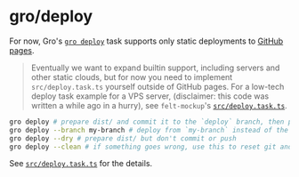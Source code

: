 # gro/deploy

For now, Gro's [`gro deploy`](/src/deploy.task.ts)
task supports only static deployments to
[GitHub pages](https://pages.github.com/).

> Eventually we want to expand builtin support,
> including servers and other static clouds,
> but for now you need to implement `src/deploy.task.ts` yourself outside of GitHub pages.
> For a low-tech deploy task example for a VPS server,
> (disclaimer: this code was written a while ago in a hurry),
> see `felt-mockup`'s
> [`src/deploy.task.ts`](https://github.com/feltcoop/felt-mockup/blob/main/src/deploy.task.ts).

```bash
gro deploy # prepare dist/ and commit it to the `deploy` branch, then push to go live
gro deploy --branch my-branch # deploy from `my-branch` instead of the default `main`
gro deploy --dry # prepare dist/ but don't commit or push
gro deploy --clean # if something goes wrong, use this to reset git and gro state
```

See [`src/deploy.task.ts`](/src/deploy.task.ts) for the details.
